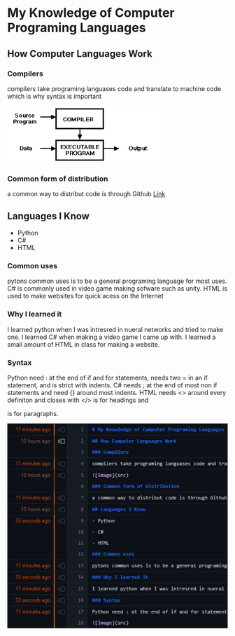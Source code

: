 # My Knowledge of Computer Programing Languages
## How Computer Languages Work
### Compilers
compilers take programing languases code and translate to machine code which is why syntax is important

![Image](dfq.png)
### Common form of distribution
a common way to distribut code is through Github [Link](https://github.com/AngelRamr/A-Site)
## Languages I Know
- Python
- C#
- HTML
### Common uses
pytons common uses is to be a general programing language for most uses. C# is commonly used in video game making sofware such as unity. HTML is used to make websites for quick acess on the Internet
### Why I learned it
I learned python when I was intresred in nueral networks and tried to make one. I learned C# when making a video game I came up with. I learned a small amount of HTML in class for making a website.
### Syntax
Python need : at the end of if and for statements, needs two = in an if statement, and is strict with indents. C# needs ; at the end of most non if statements and need {} around most indents. HTML needs <> around every definiton and closes with </> <h> is for headings and <p> is for paragraphs.

![Image](dfp.png)
